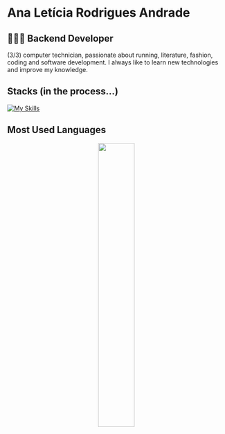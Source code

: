 # Ana Letícia Rodrigues Andrade

## 👩🏻‍💻 Backend Developer
(3/3) computer technician, passionate about running, literature, fashion, coding and software development. I always like to learn new technologies and improve my knowledge.

## Stacks (in the process...)
[![My Skills](https://skillicons.dev/icons?i=py,flask,fastapi,postman,postgres,mongodb,git)](https://skillicons.dev)

## Most Used Languages
<p align="center">
  <img width="41%" src="https://github-readme-stats.vercel.app/api/top-langs/?username=leticiaandrade-ar&layout=compact&hide_border=true&title_color=00ff99&text_color=ffffff&bg_color=0d1117" />
</p>
